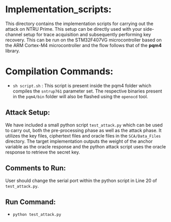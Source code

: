 # Implementation_scripts:

This directory contains the implementation scripts for carrying out the attack on NTRU Prime. This setup can be directly used with your side-channel setup for trace acquisition and subsequently performing key recovery. This can be run on the STM32F407VG microcontroller based on the ARM Cortex-M4 microcontroller and the flow follows that of the **pqm4** library.

# Compilation Commands:

- `sh script.sh` : This script is present inside the pqm4 folder which compiles the `sntrup761` parameter set. The respective binaries present in the `pqm4/bin` folder will also be flashed using the `openocd` tool.

## Attack Setup:

We have included a small python script `test_attack.py` which can be used to carry out, both the pre-processing phase as well as the attack phase. It utilizes the key files, ciphertext files and oracle files in the `SCA/Data_Files` directory. The target implementation outputs the weight of the anchor variable as the oracle response and the python attack script uses the oracle response to retrieve the secret key.

## Comments to Run:

User should change the serial port within the python script in Line 20 of `test_attack.py`.

## Run Command:

- `python test_attack.py`
